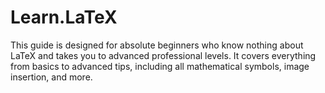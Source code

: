 # Learn.LaTeX
This guide is designed for absolute beginners who know nothing about LaTeX and takes you to advanced professional levels. It covers everything from basics to advanced tips, including all mathematical symbols, image insertion, and more.